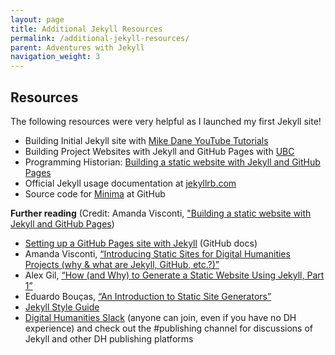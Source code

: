 ```yaml
---
layout: page
title: Additional Jekyll Resources
permalink: /additional-jekyll-resources/
parent: Adventures with Jekyll
navigation_weight: 3
---
```


## Resources

The following resources were very helpful as I launched my first Jekyll site! 

* Building Initial Jekyll site with [Mike Dane YouTube Tutorials](https://www.youtube.com/watch?v=1na-IWfv08M&list=PLLAZ4kZ9dFpOPV5C5Ay0pHaa0RJFhcmcB&index=8)
* Building Project Websites with Jekyll and GitHub Pages with [UBC](https://ubc-library-rc.github.io/intro-project-sites/)
* Programming Historian: [Building a static website with Jekyll and GitHub Pages](https://programminghistorian.org/en/lessons/building-static-sites-with-jekyll-github-pages)
* Official Jekyll usage documentation at [jekyllrb.com](https://jekyllrb.com/docs/)
* Source code for [Minima](https://github.com/jekyll/minima) at GitHub

**Further reading** (Credit: Amanda Visconti, ["Building a static website with Jekyll and GitHub Pages](https://programminghistorian.org/en/lessons/building-static-sites-with-jekyll-github-pages))

* [Setting up a GitHub Pages site with Jekyll](https://help.github.com/articles/using-jekyll-with-pages/) (GitHub docs)
* Amanda Visconti, [“Introducing Static Sites for Digital Humanities Projects (why & what are Jekyll, GitHub, etc.?)”](http://literaturegeek.com/2015/12/08/WhyJekyllGitHub)
* Alex Gil, [“How (and Why) to Generate a Static Website Using Jekyll, Part 1”](https://www.chronicle.com/blogs/profhacker/jekyll1)
* Eduardo Bouças, [“An Introduction to Static Site Generators”](https://davidwalsh.name/introduction-static-site-generators)
* [Jekyll Style Guide](https://ben.balter.com/jekyll-style-guide/)
* [Digital Humanities Slack](https://docs.google.com/forms/d/e/1FAIpQLSdixlWvNtl2zrrodX9YzP4OmQ0xk5AwPEGZ0qxvlg9nbRReMw/viewform) (anyone can join, even if you have no DH experience) and check out the #publishing channel for discussions of Jekyll and other DH publishing platforms